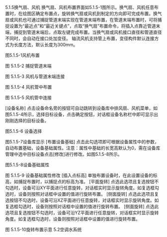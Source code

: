 5.1.5换气扇、风机
换气扇、风机布置界面如5.1.5-1图所示。换气扇、风机任意布置时，在绘图区确定布置点，旋转换气扇或风机到制定的方向即可完成布置。换气扇或风机也可通过捕捉管道末端实现在管道末端布置，在管道末端布置时，可将捕捉设置为“最近点”和“最近关键点”，点取“换气扇”布置命令，将插入点靠近管道末端，捕捉到管道末端后，点取左键完成布置。当换气扇或风机接口直径和管道直径不同时，会自动在接口处加变径。
轴流风机支持管上布置，变径构件默认连接方式为长度方法，默认长度为300mm。

图5.1.5-1风机布置

图 5.1.5-2 捕捉管道末端

图 5.1.5-3 风机与管道末端连接

图 5.1.5-4 风机管中布置

图 5.1.5-5 风机管中连接

 [设备名称] 点击设备命名旁的按钮可自动跳转到设备库中排风扇、风机菜单，如图5.1.5-4所示，选择目标设备，点击确定按钮，对话框设备名称栏中即可显示出刚刚选择的目标设备。

图5.1.5-6 设备选择

图5.1.5-7设备库显示
[布置设备基础] 点击此勾选项即可根据设备属性中的参数，自动布置基础，设备基础属性。注意：属性中基础的长宽高默认为0，需在设备库管理中选中目标设备点击[修改]进行修改。如图5.1.5-8所示。

图5.1.5-8设备基础属性

图 5.1.5-9 设备基础属性修改
 [插入点标高] 单独布置设备时，在此设置设备的标高，如捕捉布置时，以捕捉点的标高为准。
[平面旋转] 点选此选项且复选按钮不勾选时，设备可沿XY平面进行任意旋转，对话框实时显示旋转角度。如复选框勾选时，设备则按照对话框中设置的值进行旋转布置。
[侧面旋转] 点选此选项且复选按钮不勾选时，设备可沿XZ平面进行任意旋转，对话框实时显示旋转角度。如复选框勾选时，设备则按照对话框中设置的值进行旋转布置。
[侧面旋转] 点选此选项且复选按钮不勾选时，设备可沿YZ平面进行任意旋转，对话框实时显示旋转角度。如复选框勾选时，设备则按照对话框中设置的值进行旋转布置。

图 5.1.5-10旋转布置示意
5.2空调水系统
